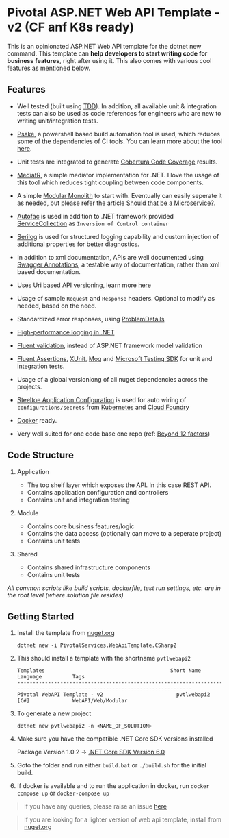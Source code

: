 # Pivotal ASP.NET Web API Template - v2 (CF anf K8s ready)

This is an opinionated ASP.NET Web API template for the dotnet new command. This template can **help developers to start writing code for business features**, right after using it. This also comes with various cool features as mentioned below.

## Features
- Well tested (built using [TDD](https://en.wikipedia.org/wiki/Test-driven_development#:~:text=Test%2Ddriven%20development%20(TDD),software%20against%20all%20test%20cases.)). In addition, all available unit & integration tests can also be used as code references for engineers who are new to writing unit/integration tests.

- [Psake](https://github.com/psake/psake), a powershell based build automation tool is used, which reduces some of the dependencies of CI tools. You can learn more about the tool [here](https://www.alfusjaganathan.com/blogs/psake-build-automation-net-msbuild/).

- Unit tests are integrated to generate [Cobertura Code Coverage](https://docs.microsoft.com/en-us/dotnet/core/testing/unit-testing-code-coverage?tabs=linux) results.

- [MediatR](https://github.com/jbogard/MediatR), a simple mediator implementation for .NET. I love the usage of this tool which reduces tight coupling between code components.

- A simple [Modular Monolith](https://modularmonolith.net/) to start with. Eventually can easily seperate it as needed, but please refer the article [Should that be a Microservice?](https://tanzu.vmware.com/content/blog/should-that-be-a-microservice-keep-these-six-factors-in-mind).

- [Autofac](https://autofac.org/) is used in addition to .NET framework  provided [ServiceCollection](https://docs.microsoft.com/en-us/dotnet/api/microsoft.extensions.dependencyinjection.servicecollection?view=dotnet-plat-ext-6.0) as `Inversion of Control container`

- [Serilog](https://serilog.net/) is used for structured logging capability and custom injection of additional properties for better diagnostics.

- In addition to xml documentation, APIs are well documented using [Swagger Annotations](https://github.com/domaindrivendev/Swashbuckle.AspNetCore#swashbuckleaspnetcoreannotations), a testable way of documentation, rather than xml based documentation.

- Uses Uri based API versioning, learn more [here](https://code-maze.com/aspnetcore-api-versioning/)

- Usage of sample `Request` and `Response` headers. Optional to modify as needed, based on the need. 

- Standardized error responses, using [ProblemDetails](https://datatracker.ietf.org/doc/html/rfc7807) 

- [High-performance logging in .NET](https://docs.microsoft.com/en-us/dotnet/core/extensions/high-performance-logging)

- [Fluent validation](https://fluentvalidation.net/), instead of ASP.NET framework model validation

- [Fluent Assertions](https://fluentassertions.com/), [XUnit](https://xunit.net/), [Moq](https://github.com/moq/moq) and [Microsoft Testing SDK](https://www.nuget.org/packages/Microsoft.NET.Test.SDK) for unit and integration tests.

- Usage of a global versioniong of all nuget dependencies across the projects.

- [Steeltoe Application Configuration](https://docs.steeltoe.io/api/v3/configuration/index.html) is used for auto wiring of `configurations/secrets` from [Kubernetes](https://kubernetes.io/) and [Cloud Foundry](https://www.cloudfoundry.org/)

- [Docker](https://www.docker.com/) ready.

- Very well suited for one code base one repo (ref: [Beyond 12 factors](https://tanzu.vmware.com/content/blog/beyond-the-twelve-factor-app))

## Code Structure

1. Application 
    - The top shelf layer which exposes the API. In this case REST API. 
    - Contains application configuration and controllers
    - Contains unit and integration testing

1. Module
    - Contains core business features/logic
    - Contains the data access (optionally can move to a seperate project)
    - Contains unit tests

1. Shared
    - Contains shared infrastructure components
    - Contains unit tests

_*All common scripts like build scripts, dockerfile, test run settings, etc. are in the root level (where solution file resides)*_


## Getting Started

1. Install the template from [nuget.org](https://www.nuget.org/packages/PivotalServices.WebApiTemplate.CSharp2/#:~:text=shell/command%20line.-,README,-Dependencies)

    ```
    dotnet new -i PivotalServices.WebApiTemplate.CSharp2
    ```

1. This should install a template with the shortname `pvtlwebapi2`

    ```
    Templates                                         Short Name         Language          Tags
    ----------------------------------------------------------------------------------------------------------------------------
    Pivotal WebAPI Template - v2                        pvtlwebapi2         [C#]              WebAPI/Web/Modular
    ```

2. To generate a new project

    ```
    dotnet new pvtlwebapi2 -n <NAME_OF_SOLUTION>
    ```

1. Make sure you have the compatible .NET Core SDK versions installed

    Package Version 1.0.2 -> [.NET Core SDK Version 6.0](https://dotnet.microsoft.com/en-us/download/dotnet/6.0)


1. Goto the folder and run either `build.bat` or `./build.sh` for the initial build.

1. If docker is available and to run the application in docker, run `docker compose up` or `docker-compose up`

> If you have any queries, please raise an issue [here](https://github.com/alfusinigoj/pivotal-webapi-template-csharp2/issues)

> If you are looking for a lighter version of web api template, install from [nuget.org](https://www.nuget.org/packages/PivotalServices.WebApiTemplate.CSharp/#:~:text=shell/command%20line.-,README,-Dependencies)